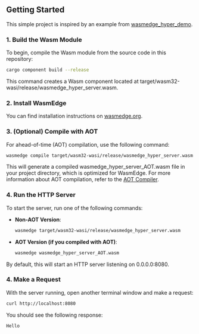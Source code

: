 ## Getting Started
This simple project is inspired by an example from [wasmedge_hyper_demo](https://github.com/WasmEdge/wasmedge_hyper_demo/tree/main).

### 1. Build the Wasm Module

To begin, compile the Wasm module from the source code in this repository:

```sh
cargo component build --release
```
This command creates a Wasm component located at target/wasm32-wasi/release/wasmedge_hyper_server.wasm.

### 2. Install WasmEdge

You can find installation instructions on [wasmedge.org](https://wasmedge.org/).

### 3. (Optional) Compile with AOT
For ahead-of-time (AOT) compilation, use the following command:
```sh
wasmedge compile target/wasm32-wasi/release/wasmedge_hyper_server.wasm wasmedge_hyper_server_AOT.wasm
```
This will generate a compiled wasmedge_hyper_server_AOT.wasm file in your project directory, which is optimized for WasmEdge. For more information about AOT compilation, refer to the [AOT Compiler](https://wasmedge.org/docs/start/build-and-run/aot/).

### 4. Run the HTTP Server
To start the server, run one of the following commands:

- **Non-AOT Version**:

  ```sh
  wasmedge target/wasm32-wasi/release/wasmedge_hyper_server.wasm
  ```
- **AOT Version (if you compiled with AOT)**:

  ```sh
  wasmedge wasmedge_hyper_server_AOT.wasm  
  ```
By default, this will start an HTTP server listening on 0.0.0.0:8080.  

### 4. Make a Request
With the server running, open another terminal window and make a request:
```sh
curl http://localhost:8080
```

You should see the following response:

```sh
Hello
```
